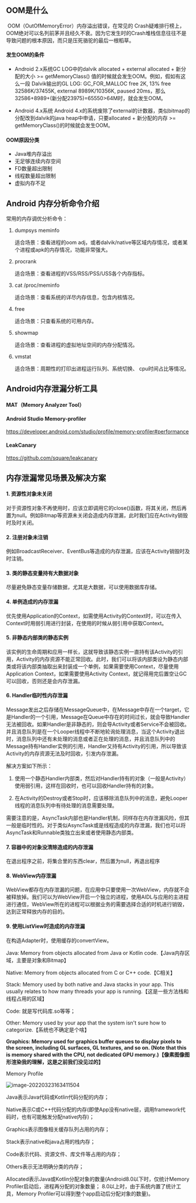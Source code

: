 ## OOM是什么

​     OOM（OutOfMemoryError）内存溢出错误，在常见的 Crash疑难排行榜上，OOM绝对可以名列前茅并且经久不衰。因为它发生时的Crash堆栈信息往往不是导致问题的根本原因，而只是压死骆驼的最后一根稻草。

#### 发生OOM的条件

- Android 2.x系统GC LOG中的dalvik allocated + external allocated +  新分配的大小 >= getMemoryClass() 值的时候就会发生OOM。例如，假如有这么一段 Dalvik输出的GL LOG: GC_FOR_MALLOC free 2K, 13% free 32586K/37455K, external 8989K/10356K, paused 20ms，那么32586+8989+(新分配23975)=65550>64M时，就会发生OOM。

- Android 4.x系统 Android 4.x的系统废除了external的计数器，类似bitmap的分配改到dalvik的java heap中申请，只要allocated + 新分配的内存 >= getMemoryClass()的时候就会发生OOM。

#### OOM原因分类

- Java堆内存溢出
- 无足够连续内存空间
- FD数量超出限制
- 线程数量超出限制
- 虚拟内存不足

## Android 内存分析命令介绍

常用的内存调优分析命令：

1. dumpsys meminfo

   适合场景：查看进程的oom adj，或者dalvik/native等区域内存情况，或者某个进程或apk的内存情况，功能非常强大。

2. procrank

   适合场景：查看进程的VSS/RSS/PSS/USS各个内存指标。

3. cat /proc/meminfo

   适合场景：查看系统的详尽内存信息，包含内核情况。

4. free

   适合场景：只查看系统的可用内存。

5. showmap

   适合场景：查看进程的虚拟地址空间的内存分配情况。

6. vmstat

   适合场景：周期性的打印出进程运行队列、系统切换、 cpu时间占比等情况。

## Android内存泄漏分析工具

#### MAT（Memory Analyzer Tool）

#### Android Studio Memory-profiler

https://developer.android.com/studio/profile/memory-profiler#performance

#### LeakCanary

https://github.com/square/leakcanary

## 内存泄漏常见场景及解决方案

#### 1. 资源性对象未关闭

   对于资源性对象不再使用时，应该立即调用它的close()函数，将其关闭，然后再置为null。例如Bitmap等资源未关闭会造成内存泄漏，此时我们应在Activity销毁时及时关闭。

#### 2. **注册对象未注销**

   例如BroadcastReceiver、EventBus等造成的内存泄漏，应该在Activity销毁时及时注销。

#### 3. 类的静态变量持有大数据对象

   尽量避免静态变量存储数据，尤其是大数据，可以使用数据库存储。

#### 4. 单例造成的内存泄漏

   优先使用Application的Context，如需使用Activity的Context时，可以在传入Context时用弱引用进行封装，在使用的时候从弱引用中获取Context。

#### 5. 非静态内部类的静态实例

   该实例的生命周期和应用一样长，这就导致该静态实例一直持有该Activity的引用，Activity的内存资源不能正常回收。此时，我们可以将该内部类设为静态内部类或将该内部类抽取出来封装成一个单例，如果需要使用Context，尽量使用Application Context，如果需要使用Activity Context，就记得用完后置空让GC可以回收，否则还是会内存泄漏。

#### 6.  Handler临时性内存泄漏

   Message发出之后存储在MessageQueue中，在Message中存在一个target，它是Handler的一个引用，Message在Queue中存在的时间过长，就会导致Handler无法被回收。如果Handler是非静态的，则会导Activity或者Service不会被回收。并且消息队列是在一个Looper线程中不断地轮询处理消息，当这个Activity退出时，消息队列中还有未处理的消息或者正在处理的消息，并且消息队列中的Message持有Handler实例的引用，Handler又持有Activity的引用，所以导致该Activity的内存资源无法及时回收，引发内存泄漏。

   解决方案如下所示：

   1. 使用一个静态Handler内部类，然后对Handler持有的对象（一般是Activity）使用弱引用，这样在回收时，也可以回收Handler持有的对象。

   2. 在Activity的Destroy或者Stop时，应该移除消息队列中的消息，避免Looper线程的消息队列中有待处理的消息需要处理。

   需要注意的是，AsyncTask内部也是Handler机制，同样存在内存泄漏风险，但其一般是临时性的。对于类似AsyncTask或是线程造成的内存泄漏，我们也可以将AsyncTask和Runnable类独立出来或者使用静态内部类。

#### 7. 容器中的对象没清除造成的内存泄漏

   在退出程序之前，将集合里的东西clear，然后置为null，再退出程序

#### 8. WebView内存泄漏

   WebView都存在内存泄漏的问题，在应用中只要使用一次WebView，内存就不会被释放掉。我们可以为WebView开启一个独立的进程，使用AIDL与应用的主进程进行通信，WebView所在的进程可以根据业务的需要选择合适的时机进行销毁，达到正常释放内存的目的。

#### 9. 使用ListView时造成的内存泄漏

   在构造Adapter时，使用缓存的convertView。





Java: Memory from objects allocated from Java or Kotlin code.【Java内存区域，主要是对象和Bitmap】

Native: Memory from objects allocated from C or C++ code.【C相关】

Stack: Memory used by both native and Java stacks in your app. This usually relates to how many threads your app is running.【这是一些方法栈和线程占用的区域】

Code: 就是写代码库.so等等；

Other: Memory used by your app that the system isn't sure how to categorize.【系统也不确定是个啥】

**Graphics: Memory used for graphics buffer queues to display pixels to the screen, including GL surfaces, GL textures, and so on. (Note that this is memory shared with the CPU, not dedicated GPU memory.)【像素图像图形渲染我的理解，这是之前我们没见过的】**



Memory Profile 

![image-20220323163411504](/Users/liujian/Documents/study/books/AndroidStudy/图片/image-20220323163411504.png)

Java表示Java代码或Kotlin代码分配的内存；

Native表示C或C++代码分配的内存(即使App没有native层，调用framework代码时，也有可能触发分配native内存)；

Graphics表示图像相关缓存队列占用的内存；

Stack表示native和java占用的栈内存；

Code表示代码、资源文件、库文件等占用的内存；

Others表示无法明确分类的内存；

Allocated表示Java或Kotlin分配对象的数量(Android8.0以下时，仅统计Memory Profiler启动后，进程再分配的对象数量； 
8.0以上时，由于系统内置了统计工具，Memory Profiler可以得到整个app启动后分配对象的数量)。